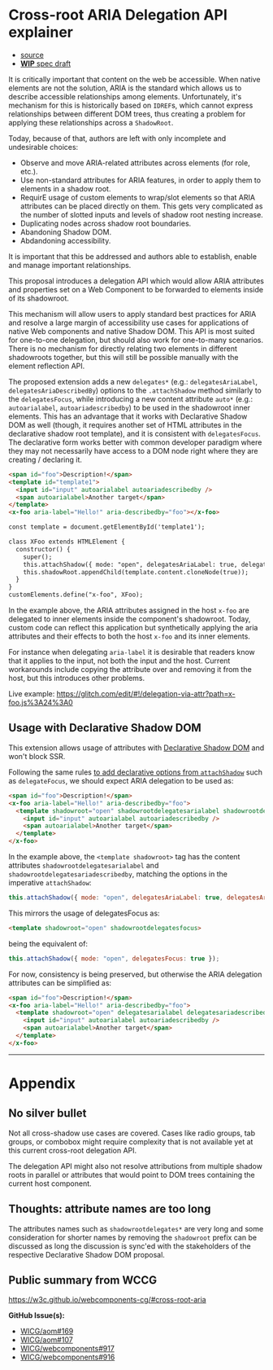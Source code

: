 # Cross-root ARIA Delegation API explainer

- [source](https://github.com/WICG/webcomponents/issues/917)
- [**WIP** spec draft](https://leobalter.github.io/cross-root-aria-delegation/)

It is critically important that content on the web be accessible. When native elements are not the solution, ARIA is the standard which allows us to describe accessible relationships among elements.  Unfortunately, it's mechanism for this is historically based on `IDREF`s, which cannot express relationships between different DOM trees, thus creating a problem for applying these relationships across a `ShadowRoot`.

Today, because of that, authors are left with only incomplete and undesirable choices:

* Observe and move ARIA-related attributes across elements (for role, etc.).
* Use non-standard attributes for ARIA features, in order to apply them to elements in a shadow root.
* RequirE usage of custom elements to wrap/slot elements so that ARIA attributes can be placed directly on them. This gets very complicated as the number of slotted inputs and levels of shadow root nesting increase.
* Duplicating nodes across shadow root boundaries.
* Abandoning Shadow DOM.
* Abdandoning accessibility.

It is important that this be addressed and authors able to establish, enable and manage important relationships.

This proposal introduces a delegation API which would allow ARIA attributes and properties set on a Web Component to be forwarded to elements inside of its shadowroot.

This mechanism will allow users to apply standard best practices for ARIA and resolve a large margin of accessibility use cases for applications of native Web components and native Shadow DOM. This API is most suited for one-to-one delegation, but should also work for one-to-many scenarios. There is no mechanism for directly relating two elements in different shadowroots together, but this will still be possible manually with the element reflection API.

The proposed extension adds a new `delegates*` (e.g.: `delegatesAriaLabel`, `delegatesAriaDescribedBy`) options to the `.attachShadow` method similarly to the `delegatesFocus`, while introducing a new content attribute `auto*` (e.g.: `autoarialabel`, `autoariadescribedby`) to be used in the shadowroot inner elements. This has an advantage that it works with Declarative Shadow DOM as well (though, it requires another set of HTML attributes in the declarative shadow root template), and it is consistent with `delegatesFocus`. The declarative form works better with common developer paradigm where they may not necessarily have access to a DOM node right where they are creating / declaring it.

```html
<span id="foo">Description!</span>
<template id="template1">
  <input id="input" autoarialabel autoariadescribedby />
  <span autoarialabel>Another target</span>
</template>
<x-foo aria-label="Hello!" aria-describedby="foo"></x-foo>
```

```html
const template = document.getElementById('template1');

class XFoo extends HTMLElement {
  constructor() {
    super();
    this.attachShadow({ mode: "open", delegatesAriaLabel: true, delegatesAriaDescribedBy: true });
    this.shadowRoot.appendChild(template.content.cloneNode(true));
  }
}
customElements.define("x-foo", XFoo);
```

In the example above, the ARIA attributes assigned in the host `x-foo` are delegated to inner elements inside the component's shadowroot. Today, custom code can reflect this application but synthetically applying the aria attributes and their effects to both the host `x-foo` and its inner elements.

For instance when delegating `aria-label` it is desirable that readers know that it applies to the input, not both the input and the host. Current workarounds include copying the attribute over and removing it from the host, but this introduces other problems.

Live example: https://glitch.com/edit/#!/delegation-via-attr?path=x-foo.js%3A24%3A0

## Usage with Declarative Shadow DOM

This extension allows usage of attributes with [Declarative Shadow DOM](https://github.com/mfreed7/declarative-shadow-dom/blob/master/README.md) and won't block SSR.

Following the same rules [to add declarative options from `attachShadow`](https://github.com/mfreed7/declarative-shadow-dom/blob/master/README.md#additional-arguments-for-attachshadow) such as `delegateFocus`, we should expect ARIA delegation to be used as:

```html
<span id="foo">Description!</span>
<x-foo aria-label="Hello!" aria-describedby="foo">
  <template shadowroot="open" shadowrootdelegatesarialabel shadowrootdelegatesariadescribedby>
    <input id="input" autoarialabel autoariadescribedby />
    <span autoarialabel>Another target</span>
  </template>
</x-foo>
```

In the example above, the `<template shadowroot>` tag has the content attributes `shadowrootdelegatesarialabel` and `shadowrootdelegatesariadescribedby`, matching the options in the imperative `attachShadow`:

```javascript
this.attachShadow({ mode: "open", delegatesAriaLabel: true, delegatesAriaDescribedBy: true });
```

This mirrors the usage of delegatesFocus as:

```html
<template shadowroot="open" shadowrootdelegatesfocus>
```

being the equivalent of:


```javascript
this.attachShadow({ mode: "open", delegatesFocus: true });
```

For now, consistency is being preserved, but otherwise the ARIA delegation attributes can be simplified as:

```html
<span id="foo">Description!</span>
<x-foo aria-label="Hello!" aria-describedby="foo">
  <template shadowroot="open" delegatesarialabel delegatesariadescribedby>
    <input id="input" autoarialabel autoariadescribedby />
    <span autoarialabel>Another target</span>
  </template>
</x-foo>
```

* * *

# Appendix

## No silver bullet

Not all cross-shadow use cases are covered. Cases like radio groups, tab groups, or combobox might require complexity that is not available yet at this current cross-root delegation API.

The delegation API might also not resolve attributions from multiple shadow roots in parallel or attributes that would point to DOM trees containing the current host component.

## Thoughts: attribute names are too long

The attributes names such as `shadowrootdelegates*` are very long and some consideration for shorter names by removing the `shadowroot` prefix can be discussed as long the discussion is sync'ed with the stakeholders of the respective Declarative Shadow DOM proposal.


## Public summary from WCCG

https://w3c.github.io/webcomponents-cg/#cross-root-aria

**GitHub Issue(s):**

* [WICG/aom#169](https://github.com/WICG/aom/issues/169)
* [WICG/aom#107](https://github.com/WICG/aom/issues/107)
* [WICG/webcomponents#917](https://github.com/WICG/webcomponents/issues/917)
* [WICG/webcomponents#916](https://github.com/WICG/webcomponents/issues/916)

